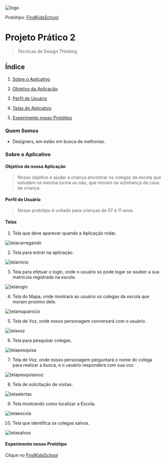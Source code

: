 ![logo](documentacao/imagens/logo_app.png)

Protótipo: [FindKidsSchool](https://www.figma.com/proto/83cg1jmrsaddPPRKuYvWcC/Prot%C3%B3tipo_do_Find_kids_School?node-id=2%3A6&scaling=scale-down)

# Projeto Prático 2
> Técnicas de Design Thinking

## Índice

  1. [Sobre o Aplicativo](#sobre-o-aplicativo)

  2. [Objetivo da Aplicação](#objetivo-da-nossa-aplica%c3%a7%c3%a3o)

  3. [Perfil de Usuário](#perfil-de-usu%c3%a1rio)

  4. [Telas do Aplicativo](#telas)

  5. [Experimente nosso Protótipo](#experimente-nosso-prot%c3%b3tipo)

### Quem Somos
* Designers, em estão em busca de melhorias.

### Sobre o Aplicativo

#### Objetivo da nossa Aplicação
> Nosso objetivo é ajudar a criança encontrar os colegas da escola que estudam na mesma turma ou não, que moram na vizinhança da casa da criança.

#### Perfil de Usuário
> Nosso protótipo é voltado para crianças de 07 á 11 anos.

#### Telas
1. Tela que deve aparecer quando a Aplicação rodar.

![telacarregando](prototipos/Tela_Carregando.png)

2. Tela para entrar na aplicação.

![telainicio](prototipos/Tela_inicial.png)

3. Tela para efetuar o login, onde o usuário so pode logar se souber a sua matricula registrada na escola.

![telalogin](prototipos/Tela_login.png)

4. Tela do Mapa, onde mostrará ao usuário os colegas da escola que moram proximo dele.

![telamapainicio](prototipos/Tela_map_kid_%20inicio.png)

5. Tela de Voz, onde nosso personagem conversará com o usuário.

![telavoz](prototipos/Tela_modal_Voz.png)

6. Tela para pesquisar colegas.

![telapesquisa](prototipos/Tela_map_pesquisa.png)

7. Tela de Voz, onde nosso personagem perguntará o nome do colega para realizar a busca, e o usuário respondera com sua voz.

![telapesquisavoz](prototipos/Tela_map_pesquisa_Voz.png)

8. Tela de solicitação de visitas.

![telaalertas](prototipos/Tela_map_kid_%20alertas.png)

9. Tela mostrando como localizar a Escola.

![telaescola](prototipos/Tela_map_kid_%20Escola.png)

10. Tela que identifica os colegas salvos.

![telasalvos](prototipos/Tela_map_kid_%20salvos.png)


#### Experimente nosso Protótipo
Clique no
[FindKidsSchool](https://www.figma.com/proto/83cg1jmrsaddPPRKuYvWcC/Prot%C3%B3tipo_do_Find_kids_School?node-id=2%3A6&scaling=scale-down)
